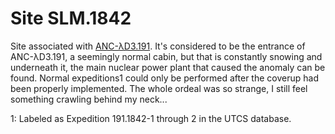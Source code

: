 # Site SLM.1842
Site associated with [ANC-λD3.191](www.eunaotenhoacessoaolink.com). It's considered to be the entrance of ANC-λD3.191, a seemingly normal cabin, but that is constantly snowing and underneath it, the main nuclear power plant that caused the anomaly can be found. Normal expeditions<span class="super">1</span> could only be performed after the coverup had been properly implemented. The whole ordeal was so strange, I still feel something crawling behind my neck...

<span class="super">1</span>: Labeled as Expedition 191.1842-1 through 2 in the UTCS database.

